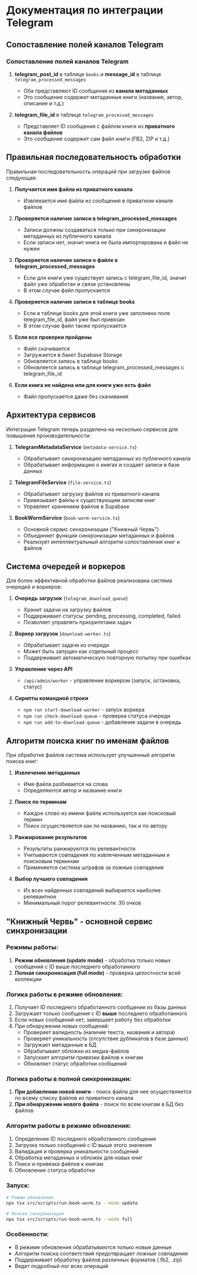 # Документация по интеграции Telegram

## Сопоставление полей каналов Telegram

### Сопоставление полей каналов Telegram

1. **telegram_post_id** в таблице `books` и **message_id** в таблице `telegram_processed_messages`
   - Оба представляют ID сообщения из **канала метаданных**
   - Это сообщение содержит метаданные книги (название, автор, описание и т.д.)

2. **telegram_file_id** в таблице `telegram_processed_messages`
   - Представляет ID сообщения с файлом книги из **приватного канала файлов**
   - Это сообщение содержит сам файл книги (FB2, ZIP и т.д.)

## Правильная последовательность обработки

Правильная последовательность операций при загрузке файлов следующая:

1. **Получается имя файла из приватного канала**
   - Извлекается имя файла из сообщения в приватном канале файлов

2. **Проверяется наличие записи в telegram_processed_messages**
   - Записи должны создаваться только при синхронизации метаданных из публичного канала
   - Если записи нет, значит книга не была импортирована и файл не нужен

3. **Проверяется наличие записи о файле в telegram_processed_messages**
   - Если для книги уже существует запись с telegram_file_id, значит файл уже обработан и связи установлены
   - В этом случае файл пропускается

4. **Проверяется наличие записи в таблице books**
   - Если в таблице books для этой книги уже заполнено поле telegram_file_id, файл уже был привязан
   - В этом случае файл также пропускается

5. **Если все проверки пройдены**
   - Файл скачивается
   - Загружается в бакет Supabase Storage
   - Обновляется запись в таблице books
   - Обновляется запись в таблице telegram_processed_messages с telegram_file_id

6. **Если книга не найдена или для книги уже есть файл**
   - Файл пропускается даже без скачивания

## Архитектура сервисов

Интеграция Telegram теперь разделена на несколько сервисов для повышения производительности:

1. **TelegramMetadataService** (`metadata-service.ts`)
   - Обрабатывает синхронизацию метаданных из публичного канала
   - Обрабатывает информацию о книгах и создает записи в базе данных

2. **TelegramFileService** (`file-service.ts`)
   - Обрабатывает загрузку файлов из приватного канала
   - Привязывает файлы к существующим записям книг
   - Управляет хранением файлов в Supabase

3. **BookWormService** (`book-worm-service.ts`)
   - Основной сервис синхронизации ("Книжный Червь")
   - Объединяет функции синхронизации метаданных и файлов
   - Реализует интеллектуальный алгоритм сопоставления книг и файлов

## Система очередей и воркеров

Для более эффективной обработки файлов реализована система очередей и воркеров:

1. **Очередь загрузок** (`telegram_download_queue`)
   - Хранит задачи на загрузку файлов
   - Поддерживает статусы: pending, processing, completed, failed
   - Позволяет управлять приоритетами задач

2. **Воркер загрузок** (`download-worker.ts`)
   - Обрабатывает задачи из очереди
   - Может быть запущен как отдельный процесс
   - Поддерживает автоматическую повторную попытку при ошибках

3. **Управление через API**
   - `/api/admin/worker` - управление воркером (запуск, остановка, статус)

4. **Скрипты командной строки**
   - `npm run start-download-worker` - запуск воркера
   - `npm run check-download-queue` - проверка статуса очереди
   - `npm run add-to-download-queue` - добавление задачи в очередь

## Алгоритм поиска книг по именам файлов

При обработке файлов система использует улучшенный алгоритм поиска книг:

1. **Извлечение метаданных**
   - Имя файла разбивается на слова
   - Определяются автор и название книги

2. **Поиск по терминам**
   - Каждое слово из имени файла используется как поисковый термин
   - Поиск осуществляется как по названию, так и по автору

3. **Ранжирование результатов**
   - Результаты ранжируются по релевантности
   - Учитываются совпадения по извлеченным метаданным и поисковым терминам
   - Применяется система штрафов за ложные совпадения

4. **Выбор лучшего совпадения**
   - Из всех найденных совпадений выбирается наиболее релевантное
   - Минимальный порог релевантности: 30 очков

## "Книжный Червь" - основной сервис синхронизации

### Режимы работы:
1. **Режим обновления (update mode)** - обработка только новых сообщений с ID выше последнего обработанного
2. **Полная синхронизация (full mode)** - проверка целостности всей коллекции

### Логика работы в режиме обновления:
1. Получает ID последнего обработанного сообщения из базы данных
2. Загружает только сообщения с ID **выше** последнего обработанного
3. Если новых сообщений нет, завершает работу без обработки
4. При обнаружении новых сообщений:
   - Проверяет валидность (наличие текста, названия и автора)
   - Проверяет уникальность (отсутствие дубликатов в базе данных)
   - Загружает метаданные в БД
   - Обрабатывает обложки из медиа-файлов
   - Запускает алгоритм привязки файлов к книгам
   - Обновляет статус обработки сообщений

### Логика работы в полной синхронизации:
1. **При добавлении новой книги** - поиск файла для нее осуществляется по всему списку файлов из приватного канала
2. **При обнаружении нового файла** - поиск по всем книгам в БД без файлов

### Алгоритм работы в режиме обновления:
1. Определение ID последнего обработанного сообщения
2. Загрузка только сообщений с ID выше этого значения
3. Валидация и проверка уникальности сообщений
4. Обработка метаданных и обложек для новых книг
5. Поиск и привязка файлов к книгам
6. Обновление статуса обработки

### Запуск:
```bash
# Режим обновления
npx tsx src/scripts/run-book-worm.ts --mode update

# Полная синхронизация
npx tsx src/scripts/run-book-worm.ts --mode full
```

### Особенности:
- В режиме обновления обрабатываются только новые данные
- Алгоритм поиска соответствий предотвращает ложные совпадения
- Поддерживает обработку файлов различных форматов (.fb2, .zip)
- Ведет подробный лог всех операций